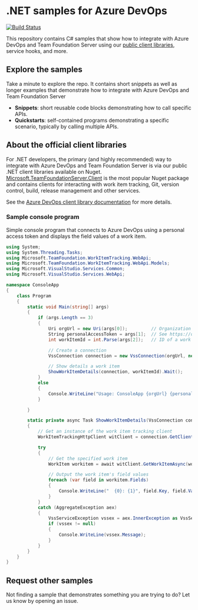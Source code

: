 # .NET samples for Azure DevOps

[![Build Status](https://dev.azure.com/ms/azure-devops-dotnet-samples/_apis/build/status/Microsoft.azure-devops-dotnet-samples?branchName=master)](https://dev.azure.com/ms/azure-devops-dotnet-samples/_build/latest?definitionId=82&branchName=master)

This repository contains C# samples that show how to integrate with Azure DevOps and Team Foundation Server using our [public client libraries](https://www.nuget.org/profiles/nugetvss), service hooks, and more.

## Explore the samples

Take a minute to explore the repo. It contains short snippets as well as longer examples that demonstrate how to integrate with Azure DevOps and Team Foundation Server

* **Snippets**: short reusable code blocks demonstrating how to call specific APIs.
* **Quickstarts**: self-contained programs demonstrating a specific scenario, typically by calling multiple APIs.

## About the official client libraries

For .NET developers, the primary (and highly recommended) way to integrate with Azure DevOps and Team Foundation Server is via our public .NET client libraries available on Nuget. [Microsoft.TeamFoundationServer.Client](https://www.nuget.org/packages/Microsoft.TeamFoundationServer.Client) is the most popular Nuget package and contains clients for interacting with work item tracking, Git, version control, build, release management and other services.

See the [Azure DevOps client library documentation](https://docs.microsoft.com/en-us/azure/devops/integrate/concepts/dotnet-client-libraries?view=vsts) for more details.

### Sample console program

Simple console program that connects to Azure DevOps using a personal access token and displays the field values of a work item.

```cs
using System;
using System.Threading.Tasks;
using Microsoft.TeamFoundation.WorkItemTracking.WebApi;
using Microsoft.TeamFoundation.WorkItemTracking.WebApi.Models;
using Microsoft.VisualStudio.Services.Common;
using Microsoft.VisualStudio.Services.WebApi;

namespace ConsoleApp
{
    class Program
    {
        static void Main(string[] args)
        {
            if (args.Length == 3)
            {
                Uri orgUrl = new Uri(args[0]);         // Organization URL, for example: https://dev.azure.com/fabrikam               
                String personalAccessToken = args[1];  // See https://docs.microsoft.com/azure/devops/integrate/get-started/authentication/pats
                int workItemId = int.Parse(args[2]);   // ID of a work item, for example: 12

                // Create a connection
                VssConnection connection = new VssConnection(orgUrl, new VssBasicCredential(string.Empty, personalAccessToken));

                // Show details a work item
                ShowWorkItemDetails(connection, workItemId).Wait();
            }
            else
            {
                Console.WriteLine("Usage: ConsoleApp {orgUrl} {personalAccessToken} {workItemId}");
            }

        }

        static private async Task ShowWorkItemDetails(VssConnection connection, int workItemId)
        {
            // Get an instance of the work item tracking client
            WorkItemTrackingHttpClient witClient = connection.GetClient<WorkItemTrackingHttpClient>();

            try
            {
                // Get the specified work item
                WorkItem workitem = await witClient.GetWorkItemAsync(workItemId);

                // Output the work item's field values
                foreach (var field in workitem.Fields)
                {
                    Console.WriteLine("  {0}: {1}", field.Key, field.Value);
                }
            }
            catch (AggregateException aex)
            {
                VssServiceException vssex = aex.InnerException as VssServiceException;
                if (vssex != null)
                {
                    Console.WriteLine(vssex.Message);
                }
            }
        }
    }
}
```

## Request other samples

Not finding a sample that demonstrates something you are trying to do? Let us know by opening an issue.
